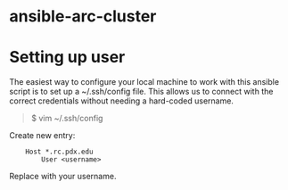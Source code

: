 # ansible-arc-cluster

Setting up user
===============

The easiest way to configure your local machine to work with this ansible script is to set up a ~/.ssh/config file. This allows us to connect with the correct credentials without needing a hard-coded username.

> $ vim ~/.ssh/config

Create new entry:

```
	Host *.rc.pdx.edu
		User <username>
```

Replace <username> with your username.

